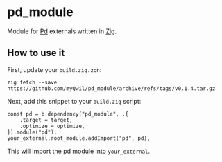# pd_module

Module for [Pd](https://puredata.info/) externals written in [Zig](https://ziglang.org/).

## How to use it

First, update your `build.zig.zon`:

```
zig fetch --save https://github.com/myQwil/pd_module/archive/refs/tags/v0.1.4.tar.gz
```

Next, add this snippet to your `build.zig` script:

```zig
const pd = b.dependency("pd_module", .{
    .target = target,
    .optimize = optimize,
}).module("pd");
your_external.root_module.addImport("pd", pd),
```

This will import the pd module into `your_external`.
